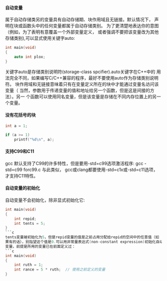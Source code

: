 #### 自动变量
属于自动存储类另的变量具有自动存储期、块作用域且无链接。默认情况下，
声明在块或函数头中的任何变量都属于自动存储类别。
为了更清楚地表达你的意图（例如，为了表明有意覆盖一个外部变量定义，
或者强调不要把该变量改为其他存储类别),可以显式使用关键字auto:
```c
int main(void)
{
	auto int plox;
}
```
关键字auto是存储类别说明符(storage-class spcifier).auto关键字在C++中的
用法完全不同，如果编写C/C++兼容的程序，最好不要使用auto作为存储类别说明
符。
块作用域和无链接意味着只有在变量定义所在的块中才能通过变量名访问该变量（
当然，参数用于传递变量的值和地址给另一个函数，但是这是间接的方法）。另一
个函数可以使用同名变量，但是该变量是存储在不同内存位置上的另一个变量。


#### 没有花括号的块
```c
int a = 1;

if (a >= 1)
	printf("%d\n", a);

```


#### 支持C99和C11
gcc 默认支持了C99的许多特性，但是要用-std=c99选项激活程序:
gcc -std=c99 forc99.c
与此类似， gcc或clang都要使用-std=c1x或-std=c11选项，才支持C11特性。


#### 自动变量的初始化
自动变量不会初始化，除非显式初始化它:
```c
int main(void)
{
	int repid;
	int tents = 5;
}
```c
tents变量被初始化为5，但是repid变量的值是之前占用分配给repid的空间中的任意值（如
果有的话），别指望这个值是0.可以用非常量表达式(non-constant expression)初始化自动
变量，前提是所用的变量已在前面定义过：
```c
int main(void)
{
	int ruth = 1;
	int rance = 5 * ruth;  // 使用之前定义的变量
}
```

